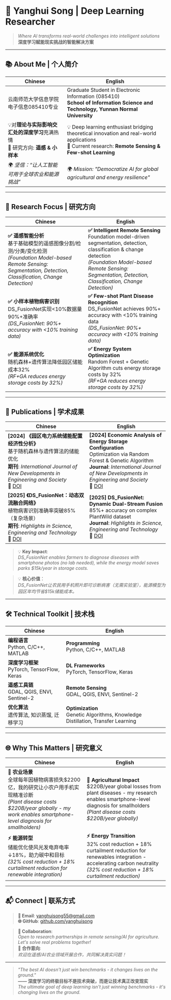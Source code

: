 # 🌟 Yanghui Song | Deep Learning Researcher

> *Where AI transforms real-world challenges into intelligent solutions*  
> **深度学习赋能现实挑战的智能解决方案**

---

## 📚 **About Me | 个人简介**

| **Chinese** | **English** |
|-------------|-------------|
| 云南师范大学信息学院电子信息085410专业 | Graduate Student in Electronic Information (085410)<br>**School of Information Science and Technology, Yunnan Normal University** | **云南师范大学信息学院电子信息085410专业**<br>**School of Information Science and Technology, Yunnan Normal University** |
| 💡对**理论与实际影响交汇处的深度学习**充满热情<br>🌱 研究方向: **遥感 & 小样本**  | 💡 Deep learning enthusiast bridging theoretical innovation and real-world applications<br>🌱 Current research: **Remote Sensing & Few-shot Learning** |
| 🌍 *坚信：“让人工智能可用于全球农业和能源挑战”* | 🌍 *Mission: "Democratize AI for global agricultural and energy resilience"* |

---

## 🔬 **Research Focus | 研究方向**

| **Chinese** | **English** |
|-------------|-------------|
| **✅ 遥感智能分析**<br>基于基础模型的遥感图像分割/检测/分类/变化检测<br>*(Foundation Model-based Remote Sensing: Segmentation, Detection, Classification, Change Detection)* | **✅ Intelligent Remote Sensing**<br>Foundation model-driven segmentation, detection, classification & change detection<br>*(Foundation Model-based Remote Sensing: Segmentation, Detection, Classification, Change Detection)* |
| **✅ 小样本植物病害识别**<br>DS_FusionNet实现<10%数据量90%+准确率<br>*(DS_FusionNet: 90%+ accuracy with <10% training data)* | **✅ Few-shot Plant Disease Recognition**<br>DS_FusionNet achieves 90%+ accuracy with <10% training data<br>*(DS_FusionNet: 90%+ accuracy with <10% training data)* |
| **✅ 能源系统优化**<br>随机森林+遗传算法降低园区储能成本32%<br>*(RF+GA reduces energy storage costs by 32%)* | **✅ Energy System Optimization**<br>Random Forest + Genetic Algorithm cuts energy storage costs by 32%<br>*(RF+GA reduces energy storage costs by 32%)* |

---

## 📝 **Publications | 学术成果**

| **Chinese** | **English** |
|-------------|-------------|
| **[2024] 《园区电力系统储能配置经济性分析》**<br>基于随机森林与遗传算法的储能优化<br>**期刊**: *International Journal of New Developments in Engineering and Society*<br>🔗 [DOI](https://doi.org/10.25236/IJNDES.2024.080404) | **[2024] Economic Analysis of Energy Storage Configuration**<br>Optimization via Random Forest & Genetic Algorithm<br>**Journal**: *International Journal of New Developments in Engineering and Society*<br>🔗 [DOI](https://doi.org/10.25236/IJNDES.2024.080404) |
| **[2025] 《DS_FusionNet：动态双流融合网络》**<br>植物病害识别准确率突破85%（复杂场景）<br>**期刊**: *Highlights in Science, Engineering and Technology*<br>🔗 [DOI](https://doi.org/10.54097/mj2fea78) | **[2025] DS_FusionNet: Dynamic Dual-Stream Fusion**<br>85%+ accuracy on complex PlantWild dataset<br>**Journal**: *Highlights in Science, Engineering and Technology*<br>🔗 [DOI](https://doi.org/10.54097/mj2fea78) |

> 💡 **Key Impact**:  
> *DS_FusionNet enables farmers to diagnose diseases with smartphone photos (no lab needed), while the energy model saves parks $15k/year in storage costs.*

> 💡 **核心价值**：  
> *DS_FusionNet让农民用手机照片即可诊断病害（无需实验室），能源模型为园区年均节省$15k储能成本。*

---

## 🛠️ **Technical Toolkit | 技术栈**

| **Chinese** | **English** |
|-------------|-------------|
| **编程语言**<br>Python, C/C++, MATLAB | **Programming**<br>Python, C/C++, MATLAB |
| **深度学习框架**<br>PyTorch, TensorFlow, Keras | **DL Frameworks**<br>PyTorch, TensorFlow, Keras |
| **遥感工具链**<br>GDAL, QGIS, ENVI, Sentinel-2 | **Remote Sensing**<br>GDAL, QGIS, ENVI, Sentinel-2 |
| **优化算法**<br>遗传算法, 知识蒸馏, 迁移学习 | **Optimization**<br>Genetic Algorithms, Knowledge Distillation, Transfer Learning |

---

## 🌐 **Why This Matters | 研究意义**

| **Chinese** | **English** |
|-------------|-------------|
| **🌱 农业场景**<br>全球每年因植物病害损失$2200亿，我的研究让小农户用手机实现精准诊断<br>*(Plant disease costs $220B/year globally - my work enables smartphone-level diagnosis for smallholders)* | **🌱 Agricultural Impact**<br>$220B/year global losses from plant diseases - my research enables smartphone-level diagnosis for smallholders<br>*(Plant disease costs $220B/year globally)* |
| **⚡ 能源转型**<br>储能优化使风光发电弃电率↓18%，助力碳中和目标<br>*(32% cost reduction + 18% curtailment reduction for renewable integration)* | **⚡ Energy Transition**<br>32% cost reduction + 18% curtailment reduction for renewables integration - accelerating carbon neutrality<br>*(32% cost reduction + 18% curtailment reduction)* |

---

## 📬 **Connect | 联系方式**

> **📧 Email**: yanghuisong55@gmail.com  
> **🌐 GitHub**: [github.com/yanghuisong](https://github.com/yanghuisong) 


> **🤝 Collaboration**:  
> *Open to research partnerships in remote sensing/AI for agriculture. Let's solve real problems together!*  
> **🤝 合作意向**:  
> *欢迎在遥感/AI农业领域开展合作，共同解决真实问题！*

---

> *"The best AI doesn't just win benchmarks - it changes lives on the ground."*  
> **—— 深度学习的终极目标不是技术突破，而是让技术真正改变现实**  
> *The ultimate goal of deep learning isn't just winning benchmarks - it's changing lives on the ground.*
